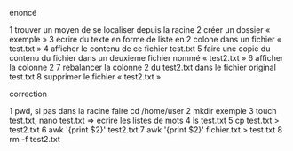 énoncé

1 trouver un moyen de se localiser depuis la racine
2 créer un dossier « exemple »
3 ecrire du texte en forme de liste en 2 colone dans un fichier « test.txt »
4 afficher le contenu de ce fichier test.txt
5 faire une copie du contenu du fichier dans un deuxieme fichier nommé « test2.txt »
6 afficher la colonne 2 
7 rebalancer la colonne 2 du test2.txt dans le fichier original test.txt
8 supprimer le fichier « test2.txt »

correction

1 pwd, si pas dans la racine faire cd /home/user
2 mkdir exemple
3 touch test.txt, nano test.txt => ecrire les listes de mots
4 ls test.txt
5 cp test.txt > test2.txt
6 awk '{print $2}' test2.txt
7 awk '{print $2}' fichier.txt > test.txt
8 rm -f test2.txt